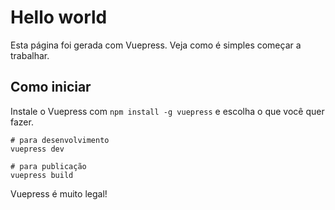 # Hello world

Esta página foi gerada com Vuepress. Veja como é simples começar a trabalhar.

## Como iniciar

Instale o Vuepress com `npm install -g vuepress` e escolha o que você quer fazer.

```
# para desenvolvimento
vuepress dev

# para publicação
vuepress build
```

Vuepress é muito legal!
